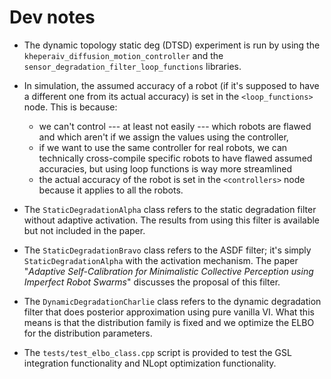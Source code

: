 # Dev notes
- The dynamic topology static deg (DTSD) experiment is run by using the `kheperaiv_diffusion_motion_controller` and the `sensor_degradation_filter_loop_functions` libraries.
- In simulation, the assumed accuracy of a robot (if it's supposed to have a different one from its actual accuracy) is set in the `<loop_functions>` node. This is because:
    - we can't control --- at least not easily --- which robots are flawed and which aren't if we assign the values using the controller,
    - if we want to use the same controller for real robots, we can technically cross-compile specific robots to have flawed assumed accuracies, but using loop functions is way more streamlined
    - the actual accuracy of the robot is set in the `<controllers>` node because it applies to all the robots.

- The `StaticDegradationAlpha` class refers to the static degradation filter without adaptive activation. The results from using this filter is available but not included in the paper.
- The `StaticDegradationBravo` class refers to the ASDF filter; it's simply `StaticDegradationAlpha` with the activation mechanism. The paper "_Adaptive Self-Calibration for Minimalistic Collective Perception using Imperfect Robot Swarms_" discusses the proposal of this filter.
- The `DynamicDegradationCharlie` class refers to the dynamic degradation filter that does posterior approximation using pure vanilla VI. What this means is that the distribution family is fixed and we optimize the ELBO for the distribution parameters.

- The `tests/test_elbo_class.cpp` script is provided to test the GSL integration functionality and NLopt optimization functionality.